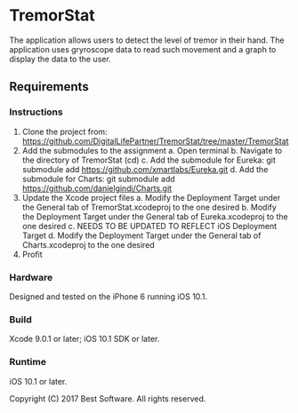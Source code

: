 # TremorStat

The application allows users to detect the level of tremor in their hand. The application uses gryroscope data to read such movement and a graph to display the data to the user.

## Requirements

### Instructions

1. Clone the project from: https://github.com/DigitalLifePartner/TremorStat/tree/master/TremorStat
2. Add the submodules to the assignment
    a. Open terminal
    b. Navigate to the directory of TremorStat (cd)
    c. Add the submodule for Eureka: git submodule add https://github.com/xmartlabs/Eureka.git
    d. Add the submodule for Charts: git submodule add https://github.com/danielgindi/Charts.git
3. Update the Xcode project files
    a. Modify the Deployment Target under the General tab of TremorStat.xcodeproj to the one desired
    b. Modify the Deployment Target under the General tab of Eureka.xcodeproj to the one desired
    c. NEEDS TO BE UPDATED TO REFLECT iOS Deployment Target
    d. Modify the Deployment Target under the General tab of Charts.xcodeproj to the one desired
4. Profit

### Hardware

Designed and tested on the iPhone 6 running iOS 10.1.

### Build

Xcode 9.0.1 or later; iOS 10.1 SDK or later.

### Runtime

iOS 10.1 or later.


Copyright (C) 2017 Best Software. All rights reserved.
